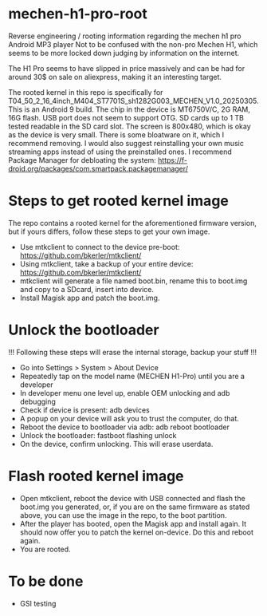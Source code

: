 # mechen-h1-pro-root
Reverse engineering / rooting information regarding the mechen h1 pro Android MP3 player
Not to be confused with the non-pro Mechen H1, which seems to be more locked down judging by information on the internet.

The H1 Pro seems to have slipped in price massively and can be had for around 30$ on sale on aliexpress, making it an interesting target.

The rooted kernel in this repo is specifically for T04_50_2_16_4inch_M404_ST7701S_sh1282G003_MECHEN_V1.0_20250305. This is an Android 9 build.
The chip in the device is MT6750V/C, 2G RAM, 16G flash. USB port does not seem to support OTG. SD cards up to 1 TB tested readable in the SD card slot.
The screen is 800x480, which is okay as the device is very small. There is some bloatware on it, which I recommend removing. I would also suggest reinstalling your own music streaming apps instead of using the preinstalled ones. I recommend Package Manager for debloating the system: https://f-droid.org/packages/com.smartpack.packagemanager/

# Steps to get rooted kernel image
The repo contains a rooted kernel for the aforementioned firmware version, but if yours differs, follow these steps to get your own image.
* Use mtkclient to connect to the device pre-boot: https://github.com/bkerler/mtkclient/
* Using mtkclient, take a backup of your entire device: https://github.com/bkerler/mtkclient/
* mtkclient will generate a file named boot.bin, rename this to boot.img and copy to a SDcard, insert into device.
* Install Magisk app and patch the boot.img.

# Unlock the bootloader
!!! Following these steps will erase the internal storage, backup your stuff !!!
* Go into Settings > System > About Device
* Repeatedly tap on the model name (MECHEN H1-Pro) until you are a developer
* In developer menu one level up, enable OEM unlocking and adb debugging
* Check if device is present: adb devices
* A popup on your device will ask you to trust the computer, do that.
* Reboot the device to bootloader via adb: adb reboot bootloader
* Unlock the bootloader: fastboot flashing unlock
* On the device, confirm unlocking. This will erase userdata.

# Flash rooted kernel image
* Open mtkclient, reboot the device with USB connected and flash the boot.img you generated, or, if you are on the same firmware as stated above, you can use the image in the repo, to the boot partition.
* After the player has booted, open the Magisk app and install again. It should now offer you to patch the kernel on-device. Do this and reboot again.
* You are rooted.

# To be done
* GSI testing
